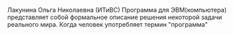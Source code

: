 Лакунина Ольга Николаевна (ИТиВС)
Программа для ЭВМ(компьютера) представляет собой формальное описание решения некоторой задачи реального мира. Когда человек употребляет термин "программа" 